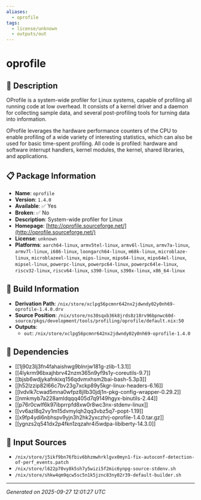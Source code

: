 ```yaml
---
aliases:
  - oprofile
tags:
  - license/unknown
  - outputs/out
---
```


# oprofile

## 📝 Description

OProfile is a system-wide profiler for Linux systems, capable of
profiling all running code at low overhead.  It consists of a
kernel driver and a daemon for collecting sample data, and
several post-profiling tools for turning data into information.

OProfile leverages the hardware performance counters of the CPU
to enable profiling of a wide variety of interesting statistics,
which can also be used for basic time-spent profiling. All code
is profiled: hardware and software interrupt handlers, kernel
modules, the kernel, shared libraries, and applications.


## 📋 Package Information

- **Name**: `oprofile`
- **Version**: `1.4.0`
- **Available**: ✅ Yes
- **Broken**: ✅ No
- **Description**: System-wide profiler for Linux
- **Homepage**: [http://oprofile.sourceforge.net/](http://oprofile.sourceforge.net/)
- **License**: `unknown`
- **Platforms**: `aarch64-linux`, `armv5tel-linux`, `armv6l-linux`, `armv7a-linux`, `armv7l-linux`, `i686-linux`, `loongarch64-linux`, `m68k-linux`, `microblaze-linux`, `microblazeel-linux`, `mips-linux`, `mips64-linux`, `mips64el-linux`, `mipsel-linux`, `powerpc-linux`, `powerpc64-linux`, `powerpc64le-linux`, `riscv32-linux`, `riscv64-linux`, `s390-linux`, `s390x-linux`, `x86_64-linux`

## 🔧 Build Information

- **Derivation Path**: `/nix/store/xclpg56pcmnr642nx2jdwndy02y0nh69-oprofile-1.4.0.drv`
- **Source Position**: `/nix/store/ns30sqxb36k8jrds8z18rv96bpnwc60d-source/pkgs/development/tools/profiling/oprofile/default.nix:50`
- **Outputs**:
  - `out`:  `/nix/store/xclpg56pcmnr642nx2jdwndy02y0nh69-oprofile-1.4.0`

## 🔗 Dependencies

- [[1j90z3lj3fn4fahaishwg9blnrjw181g-zlib-1.3.1]]
- [[4lykrm96bxajhbrv42nzm365n9yf9s1y-coreutils-9.7]]
- [[bjsb6wdjykafnkixq156qdvmxhsm2bai-bash-5.3p3]]
- [[h52lzzip82l66c7bv23g7xckp89y5kgr-linux-headers-6.16]]
- [[lvdvlk7cwad5mna0wfpz8jllb30jdj1n-pkg-config-wrapper-0.29.2]]
- [[nmkmyb7a228amldqqq405d7q9149hgyx-binutils-2.44]]
- [[p76r0cwlf6k97ibprrpfd8xw0r8wc3nx-stdenv-linux]]
- [[vv6azl8q2vy1m15dvmylqh2qq3vbz5q7-popt-1.19]]
- [[x9fp4ydi6nbhspv9yjn3h2hk2yxczhrj-oprofile-1.4.0.tar.gz]]
- [[ygnzs2q541dx2p4fkn1zqzahr4i5wdpa-libiberty-14.3.0]]

## 📁 Input Sources

- `/nix/store/j5ikf9bn76fbiv6bhzmwhrklgvx0myn1-fix-autoconf-detection-of-perf_events.patch`
- `/nix/store/l622p70vy8k5sh7y5wizi5f2mic6ynpg-source-stdenv.sh`
- `/nix/store/shkw4qm9qcw5sc5n1k5jznc83ny02r39-default-builder.sh`

---
*Generated on 2025-09-27 12:01:27 UTC*
